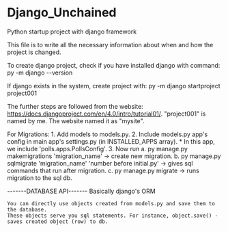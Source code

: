 # Django_Unchained
Python startup project with django framework

This file is to write all the necessary information about when and how the project is changed.

To create django project, check if you have installed django with command:
    py -m django --version

If django exists in the system, create project with:
    py -m django startproject project001

The further steps are followed from the website: https://docs.djangoproject.com/en/4.0/intro/tutorial01/.
    "project001" is named by me. The website named it as "mysite".

For Migrations:
    1. Add models to models.py.
    2. Include models.py app's config in main app's settings.py (in INSTALLED_APPS array).
        * In this app, we include 'polls.apps.PollsConfig'.
    3. Now run
        a. py manage.py makemigrations 'migration_name' -> create new migration.
        b. py manage.py sqlmigrate 'migration_name' 'number before initial.py' -> gives sql commands that run after migration.
        c. py manage.py migrate -> runs migration to the sql db.

-------DATABASE API-------
    Basically django's ORM

    You can directly use objects created from models.py and save them to the database.
    These objects serve you sql statements. For instance, object.save() - saves created object (row) to db.